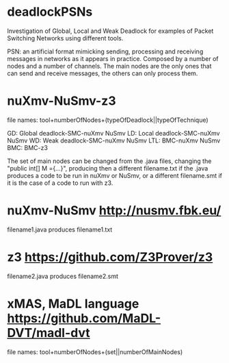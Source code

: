 # deadlockPSNs
Investigation of Global, Local and Weak Deadlock for examples of Packet Switching Networks using different tools.

PSN: an artificial format mimicking sending, processing and receiving messages in networks as it appears in practice. Composed by a number
of nodes and a number of channels. The main nodes are the only ones that can send and receive messages, the others can only process them.

# nuXmv-NuSmv-z3
file names: tool+numberOfNodes+(typeOfDeadlock||typeOfTechnique)

GD: Global deadlock-SMC-nuXmv NuSmv
LD: Local deadlock-SMC-nuXmv NuSmv
WD: Weak deadlock-SMC-nuXmv NuSmv
LTL: BMC-nuXmv NuSmv
BMC: BMC-z3

The set of main nodes can be changed from the .java files, changing the "public int[] M ={...}", producing then a different filename.txt
if the .java produces a code to be run in nuXmv or NuSmv, or a different filename.smt if it is the case of a code to run with z3.

# nuXmv-NuSmv http://nusmv.fbk.eu/
filename1.java produces filename1.txt

# z3 https://github.com/Z3Prover/z3
filename2.java produces filename2.smt

# xMAS, MaDL language https://github.com/MaDL-DVT/madl-dvt
file names: tool+numberOfNodes+(set||numberOfMainNodes)
